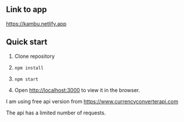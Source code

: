 ## Link to app

https://kambu.netlify.app


## Quick start

1. Clone repository

2.  `npm install`

3.  `npm start`

4. Open [http://localhost:3000](http://localhost:3000) to view it in the browser.

  

I am using free api version from https://www.currencyconverterapi.com

The api has a limited number of requests.
